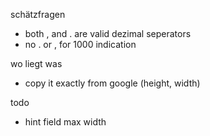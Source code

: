 schätzfragen
  - both , and . are valid dezimal seperators 
  - no . or , for 1000 indication

wo liegt was
  - copy it exactly from google (height, width)

todo
  - hint field max width

